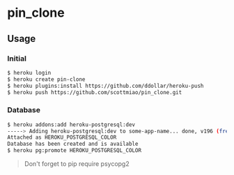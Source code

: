 pin_clone
=========

## Usage

### Initial

```bash
$ heroku login
$ heroku create pin-clone
$ heroku plugins:install https://github.com/ddollar/heroku-push
$ heroku push https://github.com/scottmiao/pin_clone.git
```

### Database

```bash
$ heroku addons:add heroku-postgresql:dev
-----> Adding heroku-postgresql:dev to some-app-name... done, v196 (free)
Attached as HEROKU_POSTGRESQL_COLOR
Database has been created and is available
$ heroku pg:promote HEROKU_POSTGRESQL_COLOR
```

> Don't forget to pip require psycopg2

